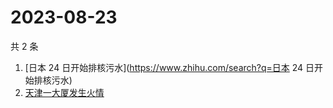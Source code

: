 # 2023-08-23

共 2 条

<!-- BEGIN -->
<!-- 最后更新时间 Wed Aug 23 2023 05:09:51 GMT+0800 (China Standard Time) -->

1. [日本 24 日开始排核污水](https://www.zhihu.com/search?q=日本 24
   日开始排核污水)
1. [天津一大厦发生火情](https://www.zhihu.com/search?q=天津一大厦发生火情)

<!-- END -->
